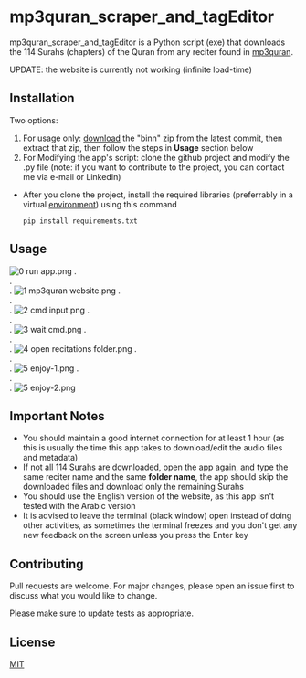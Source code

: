 # mp3quran_scraper_and_tagEditor

mp3quran_scraper_and_tagEditor is a Python script (exe) that downloads the 114 Surahs (chapters) of the Quran from any reciter found in [mp3quran](https://mp3quran.net/eng).

UPDATE: the website is currently not working (infinite load-time)

## Installation

Two options:
1. For usage only: [download](https://github.com/OdyAsh/mp3quran_scraper_and_tagEditor/blob/main/binn.zip) the "binn" zip from the latest commit, then extract that zip, then follow the steps in **Usage** section below
2. For Modifying the app's script: clone the github project and modify the .py file (note: if you want to contribute to the project, you can contact me via e-mail or LinkedIn)
  - After you clone the project, install the required libraries (preferrably in a virtual [environment](https://stackoverflow.com/questions/54106071/how-can-i-set-up-a-virtual-environment-for-python-in-visual-studio-code#:~:text=With%20a%20newer,Scripts%2Fpython.exe)) using this command 
    
    `pip install requirements.txt`

## Usage

![0 run app.png](https://github.com/OdyAsh/mp3quran_scraper_and_tagEditor/blob/main/appScreenshots/0%20run%20app.png?raw=true)
.\
.\
.
![1 mp3quran website.png](https://github.com/OdyAsh/mp3quran_scraper_and_tagEditor/blob/main/appScreenshots/1%20mp3quran%20website.png?raw=true)
.\
.\
.
![2 cmd input.png](https://github.com/OdyAsh/mp3quran_scraper_and_tagEditor/blob/main/appScreenshots/2%20cmd%20input.png?raw=true)
.\
.\
.
![3 wait cmd.png](https://github.com/OdyAsh/mp3quran_scraper_and_tagEditor/blob/main/appScreenshots/3%20wait%20cmd.png?raw=true)
.\
.\
.
![4 open recitations folder.png](https://github.com/OdyAsh/mp3quran_scraper_and_tagEditor/blob/main/appScreenshots/4%20open%20recitations%20folder.png?raw=true)
.\
.\
.
![5 enjoy-1.png](https://github.com/OdyAsh/mp3quran_scraper_and_tagEditor/blob/main/appScreenshots/5%20enjoy-1.png?raw=true)
.\
.\
.
![5 enjoy-2.png](https://github.com/OdyAsh/mp3quran_scraper_and_tagEditor/blob/main/appScreenshots/5%20enjoy-2.png?raw=true)

## Important Notes
* You should maintain a good internet connection for at least 1 hour (as this is usually the time this app takes to download/edit the audio files and metadata)
* If not all 114 Surahs are downloaded, open the app again, and type the same reciter name and the same **folder name**, the app should skip the downloaded files and download only the remaining Surahs
* You should use the English version of the website, as this app isn't tested with the Arabic version
* It is advised to leave the terminal (black window) open instead of doing other activities, as sometimes the terminal freezes and you don't get any new feedback on the screen unless you press the Enter key

## Contributing
Pull requests are welcome. For major changes, please open an issue first to discuss what you would like to change.

Please make sure to update tests as appropriate.

## License
[MIT](https://choosealicense.com/licenses/mit/)
